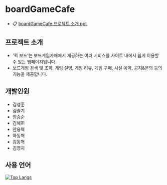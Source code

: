 # boardGameCafe
+ :clipboard: [boardGameCafe 프로젝트 소개 ppt](https://drive.google.com/file/d/1QznsPQIvSQnSnATtdCwi13Y5G4Mr1FNw/view?usp=share_link)

## 프로젝트 소개
+ '퀵 보드'는 보드게임카페에서 제공하는 여러 서비스를 사이트 내에서 쉽게 이용할 수 있는 웹페이지입니다.
+  보드게임 검색 및 조회, 게임 설명, 게임 리뷰, 게임 구매, 시설 예약, 공지&문의 등의 기능을 제공합니다.

## 개발인원
+ 김성훈
+ 김슬기 
+ 임승순
+ 김혜민
+ 안용혁
+ 하동혁
+ 김동혁
+ 김영지

## 사용 언어
[![Top Langs](https://github-readme-stats.vercel.app/api/top-langs/?username=zer0zzi)](https://github.com/zer0zzi/soso/github-readme-stats)
